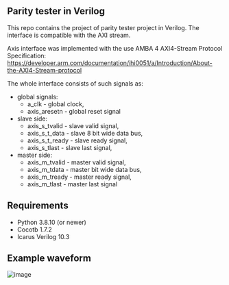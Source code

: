 ## Parity tester in Verilog 

This repo contains the project of parity tester project in Verilog. The interface is compatible with the AXI stream.

Axis interface was implemented with the use AMBA 4 AXI4-Stream Protocol Specification: 
<https://developer.arm.com/documentation/ihi0051/a/Introduction/About-the-AXI4-Stream-protocol>

The whole interface consists of such signals as:
- global signals:
  - a_clk - global clock,
  - axis_aresetn - global reset signal
- slave side:
  - axis_s_tvalid - slave valid signal,
  - axis_s_t_data - slave 8 bit wide data bus,
  - axis_s_t_ready - slave ready signal, 
  - axis_s_tlast - slave last signal,
- master side:
  - axis_m_tvalid - master valid signal,
  - axis_m_tdata - master bit wide data bus,
  - axis_m_tready - master ready signal,
  - axis_m_tlast - master last signal
  
## Requirements
  - Python 3.8.10 (or newer)
  - Cocotb 1.7.2
  - Icarus Verilog 10.3 

## Example waveform
![image](https://user-images.githubusercontent.com/56771910/232452197-cfed165e-820d-4697-8a27-a898c0277274.png)



